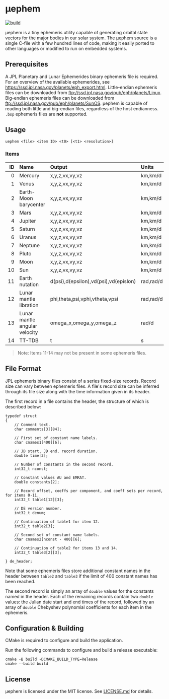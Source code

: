 # μephem

[![build](https://github.com/cjhoward/uephem/actions/workflows/build.yml/badge.svg)](https://github.com/cjhoward/uephem/actions/workflows/build.yml)

μephem is a tiny ephemeris utility capable of generating orbital state vectors for the major bodies in our solar system. The μephem source is a single C-file with a few hundred lines of code, making it easily ported to other languages or modified to run on embedded systems.

## Prerequisites

A JPL Planetary and Lunar Ephemerides binary ephemeris file is required. For an overview of the available ephemerides, see <https://ssd.jpl.nasa.gov/planets/eph_export.html>. Little-endian ephemeris files can be downloaded from <ftp://ssd.jpl.nasa.gov/pub/eph/planets/Linux>. Big-endian ephemeris files can be downloaded from <ftp://ssd.jpl.nasa.gov/pub/eph/planets/SunOS>. μephem is capable of reading both little and big-endian files, regardless of the host endianness. `.bsp` ephemeris files are **not** supported.

## Usage

	uephem <file> <item ID> <t0> [<t1> <resolution>]

### Items

| ID | Name                          | Output                                | Units     | Center |
|---:|:------------------------------|:--------------------------------------|:----------|:------:|
|  0 | Mercury                       | x,y,z,vx,vy,vz                        | km,km/d   | SSB    |
|  1 | Venus                         | x,y,z,vx,vy,vz                        | km,km/d   | SSB    |
|  2 | Earth-Moon barycenter         | x,y,z,vx,vy,vz                        | km,km/d   | SSB    |
|  3 | Mars                          | x,y,z,vx,vy,vz                        | km,km/d   | SSB    |
|  4 | Jupiter                       | x,y,z,vx,vy,vz                        | km,km/d   | SSB    |
|  5 | Saturn                        | x,y,z,vx,vy,vz                        | km,km/d   | SSB    |
|  6 | Uranus                        | x,y,z,vx,vy,vz                        | km,km/d   | SSB    |
|  7 | Neptune                       | x,y,z,vx,vy,vz                        | km,km/d   | SSB    |
|  8 | Pluto                         | x,y,z,vx,vy,vz                        | km,km/d   | SSB    |
|  9 | Moon                          | x,y,z,vx,vy,vz                        | km,km/d   | Earth  |
| 10 | Sun                           | x,y,z,vx,vy,vz                        | km,km/d   | SSB    |
| 11 | Earth nutation                | d(psi),d(epsilon),vd(psi),vd(epislon) | rad,rad/d | Earth  |
| 12 | Lunar mantle libration        | phi,theta,psi,vphi,vtheta,vpsi        | rad,rad/d | Moon   |
| 13 | Lunar mantle angular velocity | omega_x,omega_y,omega_z               | rad/d     | Moon   |
| 14 | TT-TDB                        | t                                     | s         | Earth  |

> Note: Items 11-14 may not be present in some ephemeris files.

## File Format

JPL ephemeris binary files consist of a series fixed-size records. Record size can vary between ephemeris files. A file's record size can be inferred through its file size along with the time information given in its header.

The first record in a file contains the header, the structure of which is described below:

	typedef struct
	{
		// Comment text.
		char comments[3][84];
		
		// First set of constant name labels.
		char cnames1[400][6];
		
		// JD start, JD end, record duration.
		double time[3];
		
		// Number of constants in the second record.
		int32_t nconst;
		
		// Constant values AU and EMRAT.
		double constants[2];
		
		// Record offset, coeffs per component, and coeff sets per record, for items 0-11.
		int32_t table1[12][3];
		
		// DE version number.
		int32_t denum;
		
		// Continuation of table1 for item 12.
		int32_t table2[3];
		
		// Second set of constant name labels.
		char cnames2[nconst - 400][6];
		
		// Continuation of table2 for items 13 and 14.
		int32_t table3[2][3];
		
	} de_header;

Note that some ephemeris files store additional constant names in the header between `table2` and `table3` if the limit of 400 constant names has been reached.

The second record is simply an array of `double` values for the constants named in the header. Each of the remaining records contain two `double` values: the Julian date start and end times of the record, followed by an array of `double` Chebyshev polynomial coefficients for each item in the ephemeris.

## Configuration & Building

CMake is required to configure and build the application.

Run the following commands to configure and build a release executable:

	cmake -B build -DCMAKE_BUILD_TYPE=Release
	cmake --build build

## License

μephem is licensed under the MIT license. See [LICENSE.md](./LICENSE.md) for details.

